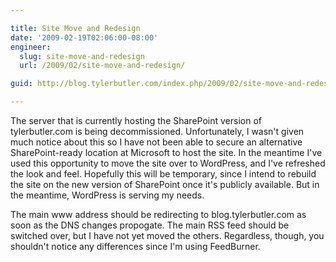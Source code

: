 ```yaml
---

title: Site Move and Redesign
date: '2009-02-19T02:06:00-08:00'
engineer:
  slug: site-move-and-redesign
  url: /2009/02/site-move-and-redesign/

guid: http://blog.tylerbutler.com/index.php/2009/02/site-move-and-redesign/

---
```


The server that is currently hosting the SharePoint version of tylerbutler.com
is being decommissioned. Unfortunately, I wasn't given much notice about this
so I have not been able to secure an alternative SharePoint-ready location at
Microsoft to host the site. In the meantime I've used this opportunity to move
the site over to WordPress, and I've refreshed the look and feel. Hopefully
this will be temporary, since I intend to rebuild the site on the new version
of SharePoint once it's publicly available. But in the meantime, WordPress is
serving my needs.

The main www address should be redirecting to blog.tylerbutler.com as soon as
the DNS changes propogate. The main RSS feed should be switched over, but I
have not yet moved the others. Regardless, though, you shouldn't notice any
differences since I'm using FeedBurner.

